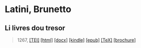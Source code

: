 # Latini, Brunetto
## Li livres dou tresor

> 1267,  <a title="Source XML/TEI" class="mime48 tei" href="https://hurlus.github.io/tei/latini1267_tresor.xml">[TEI]</a>  <a title="HTML une page" class="mime48 html" href="https://hurlus.github.io/latini1267_tresor/latini1267_tresor.html">[html]</a>  <a title="Bureautique (LibreOffice, MS.Word)" class="mime48 docx" href="https://hurlus.github.io/latini1267_tresor/latini1267_tresor.docx">[docx]</a>  <a title="Amazon.kindle" class="mime48 mobi" href="https://hurlus.github.io/latini1267_tresor/latini1267_tresor.mobi">[kindle]</a>  <a title="EPUB, pour liseuses et téléphones" class="mime48 epub" href="https://hurlus.github.io/latini1267_tresor/latini1267_tresor.epub">[epub]</a>  <a title="LaTeX" class="mime48 tex" href="https://hurlus.github.io/latini1267_tresor/latini1267_tresor.tex">[TeX]</a>  <a title="Brochure à agrafer, pdf imposé pour imprimante recto/verso" class="mime48 brochure" href="https://hurlus.github.io/latini1267_tresor/latini1267_tresor_brochure.pdf">[brochure]</a> 
